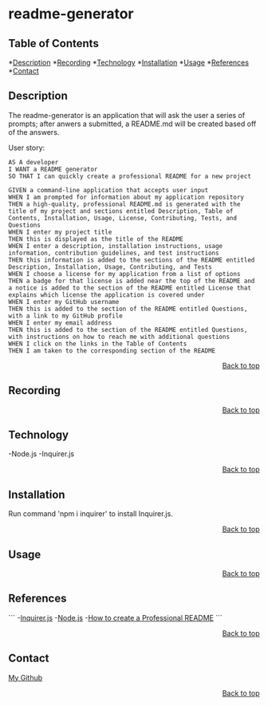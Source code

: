 <h1 id='title'> readme-generator </h1>

<!-- [Github License](https://img.shields.io/badge/license-MIT-blue.svg) -->

<h2 id='contents'> Table of Contents</h2>

*[Description](#description)
*[Recording](#recording)
*[Technology](#technology)
*[Installation](#installation)
*[Usage](#usage)
*[References](#references)
*[Contact](#contact)

<h2 id='description'> Description</h2>

The readme-generator is an application that will ask the user a series of prompts; after anwers a submitted, a README.md will be created based off of the answers.

User story:

```
AS A developer
I WANT a README generator
SO THAT I can quickly create a professional README for a new project
```

```
GIVEN a command-line application that accepts user input
WHEN I am prompted for information about my application repository
THEN a high-quality, professional README.md is generated with the title of my project and sections entitled Description, Table of Contents, Installation, Usage, License, Contributing, Tests, and Questions
WHEN I enter my project title
THEN this is displayed as the title of the README
WHEN I enter a description, installation instructions, usage information, contribution guidelines, and test instructions
THEN this information is added to the sections of the README entitled Description, Installation, Usage, Contributing, and Tests
WHEN I choose a license for my application from a list of options
THEN a badge for that license is added near the top of the README and a notice is added to the section of the README entitled License that explains which license the application is covered under
WHEN I enter my GitHub username
THEN this is added to the section of the README entitled Questions, with a link to my GitHub profile
WHEN I enter my email address
THEN this is added to the section of the README entitled Questions, with instructions on how to reach me with additional questions
WHEN I click on the links in the Table of Contents
THEN I am taken to the corresponding section of the README
```

<p style='text-align: right;'><a href='#title'>Back to top</a></p>

<h2 id='recording'> Recording</h2>

<p style='text-align: right;'><a href='#title'>Back to top</a></p>

<h2 id='technology'> Technology</h2>

-Node.js
-Inquirer.js

<p style='text-align: right;'><a href='#title'>Back to top</a></p>

<h2 id='installation'> Installation</h2>

Run command 'npm i inquirer' to install Inquirer.js.

<p style='text-align: right;'><a href='#title'>Back to top</a></p>

<h2 id='usage'> Usage</h2>

<p style='text-align: right;'><a href='#title'>Back to top</a></p>

<h2 id='references'> References</h2>

\`\`\`
-[Inquirer.js](https://www.npmjs.com/package/inquirer)
-[Node.js](https://nodejs.org/en/docs/)
-[How to create a Professional README](https://coding-boot-camp.github.io/full-stack/github/professional-readme-guide)
\`\`\`

<p style='text-align: right;'><a href='#title'>Back to top</a></p>

<h2 id='contact'> Contact </h2>

[My Github](https://github.com/Caleeeb?tab=repositories)

<p style='text-align: right;'><a href='#title'>Back to top</a></p>













